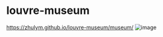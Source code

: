 # louvre-museum
https://zhulym.github.io/louvre-museum/museum/
![image](https://user-images.githubusercontent.com/75386560/139430999-329b1f5e-78bd-4744-b870-4873872aa641.png)
